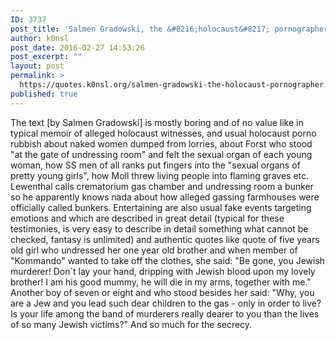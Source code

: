 ```yaml
---
ID: 3737
post_title: 'Salmen Gradowski, the &#8216;holocaust&#8217; pornographer'
author: k0nsl
post_date: 2016-02-27 14:53:26
post_excerpt: ""
layout: post
permalink: >
  https://quotes.k0nsl.org/salmen-gradowski-the-holocaust-pornographer.html
published: true
---
```

The text [by Salmen Gradowski] is mostly boring and of no value like in typical memoir of alleged holocaust witnesses, and usual holocaust porno rubbish about naked women dumped from lorries, about Forst who stood "at the gate of undressing room" and felt the sexual organ of each young woman, how SS men of all ranks put fingers into the "sexual organs of pretty young girls", how Moll threw living people into flaming graves etc. Lewenthal calls crematorium gas chamber and undressing room a bunker so he apparently knows nada about how alleged gassing farmhouses were officially called bunkers. Entertaining are also usual fake events targeting emotions and which are described in great detail (typical for these testimonies, is very easy to describe in detail something what cannot be checked, fantasy is unlimited) and authentic quotes like quote of five years old girl who undressed her one year old brother and when member of "Kommando" wanted to take off the clothes, she said: "Be gone, you Jewish murderer! Don´t lay your hand, dripping with Jewish blood upon my lovely brother! I am his good mummy, he will die in my arms, together with me." Another boy of seven or eight and who stood besides her said: "Why, you are a Jew and you lead such dear children to the gas - only in order to live? Is your life among the band of murderers really dearer to you than the lives of so many Jewish victims?" And so much for the secrecy.